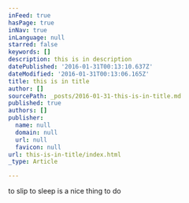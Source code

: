 ```yaml
---
inFeed: true
hasPage: true
inNav: true
inLanguage: null
starred: false
keywords: []
description: this is in description
datePublished: '2016-01-31T00:13:10.637Z'
dateModified: '2016-01-31T00:13:06.165Z'
title: this is in title
author: []
sourcePath: _posts/2016-01-31-this-is-in-title.md
published: true
authors: []
publisher:
  name: null
  domain: null
  url: null
  favicon: null
url: this-is-in-title/index.html
_type: Article

---
```

to slip to sleep is a nice thing to do